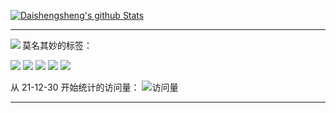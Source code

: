 
[![Daishengsheng's github Stats](https://github-readme-stats.vercel.app/api?username=Daishengsheng&count_private=true&include_all_commits=true&show_icons=true&theme=dracula)](https://github.com/anuraghazra/github-readme-stats)

----

<a href="https://github.com/Daishengsheng">
  <img align="left" src="https://github-readme-stats-azmiao.vercel.app/api/top-langs/?username=Daishengsheng&layout=compact" />
</a>

莫名其妙的标签：

![](https://img.shields.io/badge/-python-yellow) ![](https://img.shields.io/badge/-Javascript-orange) ![](https://img.shields.io/badge/-Html-red) ![](https://img.shields.io/badge/-CSS-blue) ![](https://img.shields.io/badge/-C%2B%2B-brightgreen) 

从 21-12-30 开始统计的访问量：
![访问量](https://visitor-badge.laobi.icu/badge?page_id=Daishengsheng.github)

----
